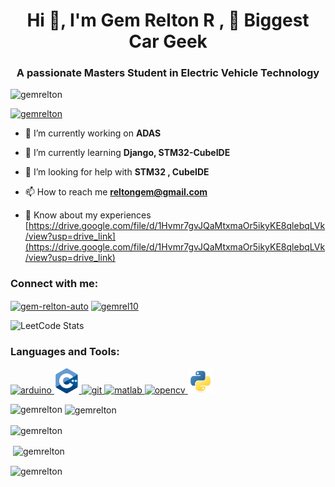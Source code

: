 <h1 align="center">Hi 👋, I'm Gem Relton R , 🚗 Biggest Car Geek</h1>
<h3 align="center">A passionate Masters Student in Electric Vehicle Technology</h3>

<p align="left"> <img src="https://komarev.com/ghpvc/?username=gemrelton&label=Profile%20views&color=0e75b6&style=flat" alt="gemrelton" /> </p>

<p align="left"> <a href="https://github.com/ryo-ma/github-profile-trophy"><img src="https://github-profile-trophy.vercel.app/?username=gemrelton" alt="gemrelton" /></a> </p>

- 🔭 I’m currently working on **ADAS**

- 🌱 I’m currently learning **Django, STM32-CubeIDE**

- 🤝 I’m looking for help with **STM32 , CubeIDE**

- 📫 How to reach me **reltongem@gmail.com**

- 📄 Know about my experiences [https://drive.google.com/file/d/1Hvmr7gvJQaMtxmaOr5ikyKE8qlebqLVk/view?usp=drive_link](https://drive.google.com/file/d/1Hvmr7gvJQaMtxmaOr5ikyKE8qlebqLVk/view?usp=drive_link)

<h3 align="left">Connect with me:</h3>
<p align="left">
<a href="https://linkedin.com/in/gem-relton-auto" target="blank"><img align="center" src="https://raw.githubusercontent.com/rahuldkjain/github-profile-readme-generator/master/src/images/icons/Social/linked-in-alt.svg" alt="gem-relton-auto" height="30" width="40" /></a>
<a href="https://www.leetcode.com/gemrel10" target="blank"><img align="center" src="https://raw.githubusercontent.com/rahuldkjain/github-profile-readme-generator/master/src/images/icons/Social/leet-code.svg" alt="gemrel10" height="30" width="40" /></a>
</p>

![LeetCode Stats](https://leetcard.jacoblin.cool/gemrel10?theme=dark&font=Marcellus&ext=contest)

<h3 align="left">Languages and Tools:</h3>
<p align="left"> <a href="https://www.arduino.cc/" target="_blank" rel="noreferrer"> <img src="https://cdn.worldvectorlogo.com/logos/arduino-1.svg" alt="arduino" width="40" height="40"/> </a> <a href="https://www.w3schools.com/cpp/" target="_blank" rel="noreferrer"> <img src="https://raw.githubusercontent.com/devicons/devicon/master/icons/cplusplus/cplusplus-original.svg" alt="cplusplus" width="40" height="40"/> </a> <a href="https://git-scm.com/" target="_blank" rel="noreferrer"> <img src="https://www.vectorlogo.zone/logos/git-scm/git-scm-icon.svg" alt="git" width="40" height="40"/> </a> <a href="https://www.mathworks.com/" target="_blank" rel="noreferrer"> <img src="https://upload.wikimedia.org/wikipedia/commons/2/21/Matlab_Logo.png" alt="matlab" width="40" height="40"/> </a> <a href="https://opencv.org/" target="_blank" rel="noreferrer"> <img src="https://www.vectorlogo.zone/logos/opencv/opencv-icon.svg" alt="opencv" width="40" height="40"/> </a> <a href="https://www.python.org" target="_blank" rel="noreferrer"> <img src="https://raw.githubusercontent.com/devicons/devicon/master/icons/python/python-original.svg" alt="python" width="40" height="40"/> </a> </p>

<p><img align="left" src="https://github-readme-stats.vercel.app/api/top-langs?username=gemrelton&show_icons=true&locale=en&layout=compact" alt="gemrelton" /></p>

<p>&nbsp;<img align="center" src="https://github-readme-stats.vercel.app/api?username=gemrelton&show_icons=true&locale=en" alt="gemrelton" /></p>

<p><img align="center" src="https://github-readme-streak-stats.herokuapp.com/?user=gemrelton&" alt="gemrelton" /></p>


<p>&nbsp;<img align="center" src="https://github-readme-stats.vercel.app/api?username=gemrelton&show_icons=true&locale=en" alt="gemrelton" /></p>

<p><img align="center" src="https://github-readme-streak-stats.herokuapp.com/?user=gemrelton&" alt="gemrelton" /></p>
